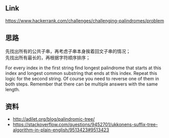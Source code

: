 ## Link
https://www.hackerrank.com/challenges/challenging-palindromes/problem

## 思路
先找出所有的公共子串，再考虑子串本身挨着回文子串的情况；  
先找出所有最长的，再根据字符顺序排序；  

For every index in the first string find longest palindrome 
that starts at this index and longest common substring that 
ends at this index. Repeat this logic for the second string. 
Of course you need to reverse one of them in both steps. 
Remember that there can be multiple answers with the same length.

## 资料
* http://adilet.org/blog/palindromic-tree/
* https://stackoverflow.com/questions/9452701/ukkonens-suffix-tree-algorithm-in-plain-english/9513423#9513423
